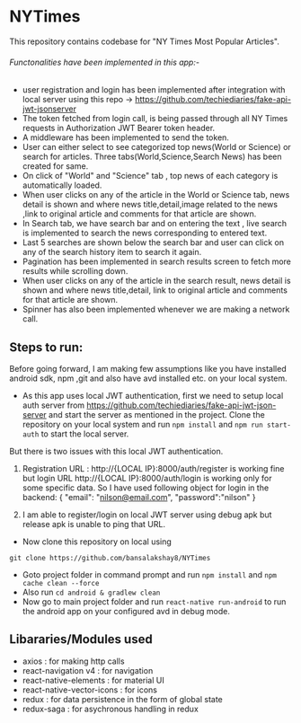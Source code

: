 # NYTimes

This repository contains codebase for "NY Times Most Popular Articles".


###### Functonalities have been implemented in this app:-
- user registration and login has been implemented after integration
with local server using this repo -> https://github.com/techiediaries/fake-api-jwt-jsonserver
- The token fetched from login call, is being passed through all NY Times requests in Authorization JWT Bearer token header.
- A middleware has been implemented to send the token.
- User can either select to see categorized top news(World or Science) or search for articles. Three tabs(World,Science,Search News) has been created for same.
- On click of "World" and "Science" tab , top news of each category is automatically loaded.
- When user clicks on any of the article in the World or Science tab, news detail is shown and where news title,detail,image related to the news ,link to original article and comments for that article are shown.
- In Search tab, we have search bar and on entering the text , live search is implemented to search the news corresponding to entered text.
- Last 5 searches are shown below the search bar and user can click on any of the search history item to search it again.
- Pagination has been implemented in search results screen to fetch more results while scrolling down.
- When user clicks on any of the article in the search result, news detail is shown and where news title,detail, link to original article and comments for that article are shown.
- Spinner has also been implemented whenever we are making a network call.


## Steps to run:

Before going forward, I am making few assumptions like you have installed android sdk, npm ,git and also have avd installed etc. on your local system.

- As this app uses local JWT authentication, first we need to setup local auth server from https://github.com/techiediaries/fake-api-jwt-json-server and start the server as mentioned in the project.
Clone the repository on your local system and run `npm install` and `npm run start-auth`  to start the local server.

But there is two issues with this local JWT authentication.
  1. Registration URL : http://{LOCAL IP}:8000/auth/register is working fine but login URL http://{LOCAL IP}:8000/auth/login is working only for some specific data.
So I have used following object for login in the backend:
{
  "email": "nilson@email.com",
  "password":"nilson"
}

  2. I am able to register/login on local JWT server using debug apk but release apk is unable to ping that URL.

- Now clone this repository on local using

`git clone https://github.com/bansalakshay8/NYTimes`

- Goto project folder in command prompt and run `npm install` and `npm cache clean --force`
- Also run `cd android & gradlew clean`
- Now go to main project folder and run `react-native run-android` to run the android app on your configured avd in debug mode.


## Libararies/Modules used

- axios : for making http calls
- react-navigation v4 : for navigation
- react-native-elements : for material UI
- react-native-vector-icons : for icons
- redux : for data persistence in the form of global state
- redux-saga : for asychronous handling in redux
